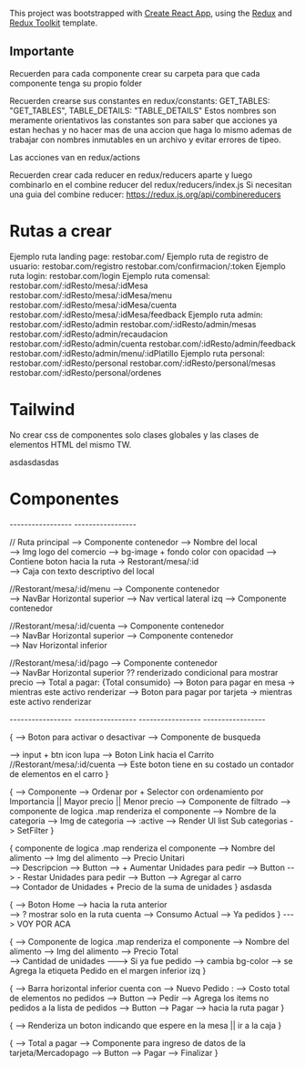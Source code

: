 This project was bootstrapped with [Create React App](https://github.com/facebook/create-react-app), using the [Redux](https://redux.js.org/) and [Redux Toolkit](https://redux-toolkit.js.org/) template.

## Importante

Recuerden para cada componente crear su carpeta para que cada componente tenga su propio folder

Recuerden crearse sus constantes en redux/constants:
GET_TABLES: "GET_TABLES",
TABLE_DETAILS: "TABLE_DETAILS"
Estos nombres son meramente orientativos las constantes son para saber que acciones ya estan hechas y no hacer mas de una accion que haga lo mismo ademas de trabajar con nombres inmutables en un archivo y evitar errores de tipeo.

Las acciones van en redux/actions

Recuerden crear cada reducer en redux/reducers aparte y luego combinarlo en el combine reducer del redux/reducers/index.js
Si necesitan una guia del combine reducer: https://redux.js.org/api/combinereducers

# Rutas a crear

Ejemplo ruta landing page:
restobar.com/
Ejemplo ruta de registro de usuario:
restobar.com/registro
restobar.com/confirmacion/:token
Ejemplo ruta login:
restobar.com/login
Ejemplo ruta comensal:
restobar.com/:idResto/mesa/:idMesa
restobar.com/:idResto/mesa/:idMesa/menu
restobar.com/:idResto/mesa/:idMesa/cuenta
restobar.com/:idResto/mesa/:idMesa/feedback
Ejemplo ruta admin:
restobar.com/:idResto/admin
restobar.com/:idResto/admin/mesas
restobar.com/:idResto/admin/recaudacion
restobar.com/:idResto/admin/cuenta
restobar.com/:idResto/admin/feedback
restobar.com/:idResto/admin/menu/:idPlatillo
Ejemplo ruta personal:
restobar.com/:idResto/personal
restobar.com/:idResto/personal/mesas
restobar.com/:idResto/personal/ordenes 

# Tailwind

No crear css de componentes solo clases globales y las clases de elementos HTML del mismo TW.

asdasdasdas
# Componentes

 ----------------- <RUTAS> ----------------- 

// Ruta principal               <Landing>   --> Componente contenedor
                                            --> Nombre del local   
                                            --> Img logo del comercio
                                            --> bg-image + fondo color con opacidad
                                            --> Contiene boton <Link> hacia la ruta -> Restorant/mesa/:id                                     
                                            --> Caja con texto descriptivo del local

//Restorant/mesa/:id/menu     <OrderBoard>  --> Componente contenedor  
                                            --> NavBar Horizontal superior <OrderBar>
                                            --> Nav vertical lateral izq  <FilterBar>
                                            --> Componente contenedor <FoodCarrousel>                                   

//Restorant/mesa/:id/cuenta    <BillBoard>  --> Componente contenedor  
                                            --> NavBar Horizontal superior <BillBar>
                                            --> Componente contenedor <OrdersCarrousel>                                   
                                            --> Nav Horizontal inferior  <PayBar>


//Restorant/mesa/:id/pago      <PayBoard>   --> Componente contenedor  
                                            --> NavBar Horizontal superior <BillBar> ?? renderizado condicional para mostrar precio
                                            --> Total a pagar: {Total consumido}
                                            --> Boton para pagar en mesa -> mientras este activo renderizar <LocalPay> 
                                            --> Boton para pagar por tarjeta -> mientras este activo renderizar <MercadoPago>



 ----------------- <COMPONENTES-RUTAS> ----------------- 
 <Landing>
 <OrderBoard>
 <BillBoard>
 <PayBoard>
 ----------------- <COMPONENTES-HIJOS> ----------------- 

<OrderBar> {
        --> Boton para activar o desactivar <FillterBar> 
        --> Componente de busqueda  <Search> --> input + btn icon lupa
        --> Boton Link hacia el Carrito //Restorant/mesa/:id/cuenta --> Este boton tiene en su costado un contador de elementos en el carro
}

<FilterBar> {
        --> Componente <SetOrder>  --> Ordenar por + Selector con ordenamiento por Importancia || Mayor precio || Menor precio
        --> Componente de filtrado  <FilterCards> --> componente de logica .map  renderiza  el componente <FilterdCard> --> Nombre de la categoria
                                                                                                                        --> Img de categoria
                                                                                                                        --> :active --> Render Ul list Sub categorias -> SetFilter
}

<FoodCarrousel> {
        componente de logica .map  renderiza  el componente <OrderCard>   --> Nombre del alimento
                                                                          --> Img del alimento
                                                                          --> Precio Unitari      
                                                                          --> Descripcion
                                                                          --> Button --> +  Aumentar Unidades para pedir
                                                                          --> Button --> -  Restar Unidades para pedir
                                                                          --> Button -->    Agregar al carro                                                                        
                                                                          --> Contador de Unidades + Precio de la suma de unidades
}
asdasda

<BillBar> {
        --> Boton <Link> Home --> hacia la ruta anterior  
        --> ? mostrar solo en la ruta cuenta --> Consumo Actual --> Ya pedidos
}
---> VOY POR ACA

<OrdersCarrousel> {
        --> Componente de logica .map  renderiza  el componente <OrderedCard> --> Nombre del alimento
                                                                              --> Img del alimento
                                                                              --> Precio Total      
                                                                              --> Cantidad de unidades
                                                                              ---> Si ya fue pedido --> cambia bg-color
                                                                                                    --> se Agrega la etiqueta Pedido en el margen inferior izq
}

<PayBar> {
        --> Barra horizontal inferior cuenta con --> Nuevo Pedido : --> Costo total de elementos no pedidos
                                                 --> Button --> Pedir --> Agrega los items no pedidos a la lista de pedidos
                                                 --> Button --> Pagar --> <Link> hacia la ruta pagar 
}

<LocalPay> {
        --> Renderiza un boton indicando que espere en la mesa || ir a la caja
}

<MercadoPago> {
        --> Total a pagar
        --> Componente para ingreso de datos de la tarjeta/Mercadopago
        --> Button --> Pagar --> Finalizar
}




